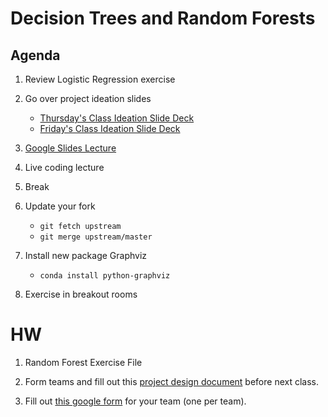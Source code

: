 
# Decision Trees and Random Forests

## Agenda
1. Review Logistic Regression exercise
2. Go over project ideation slides
	* [Thursday's Class Ideation Slide Deck](https://docs.google.com/presentation/d/1LLIjuPwAMLTu2KKEdUlO3Fuy7AqhP_ywc-oqXHL8d7o/edit?usp=sharing) 
	* [Friday's Class Ideation Slide Deck](https://docs.google.com/presentation/d/1ozkOvBop-Qi0QWltxZRcTSKMY1P6dwveH8IlEbe291A/edit?usp=sharing)

3. [Google Slides Lecture](https://docs.google.com/presentation/d/1gSJf6GynPzUzqT5HF2xZKzCNMh40EZlGmmlwjSNX6Js/edit?usp=sharing)
4. Live coding lecture
5. Break
6. Update your fork
	* `git fetch upstream`
	* `git merge upstream/master`
7. Install new package Graphviz
	* `conda install python-graphviz`
8. Exercise in breakout rooms


# HW
1. Random Forest Exercise File

2. Form teams and fill out this [project design document](https://docs.google.com/document/d/1Nmg_1E0Mwu9pP6YMhr8m7cIIMkGidyNADXkinG9o4ZU/edit?usp=sharing) before next class. 

3. Fill out [this google form](https://forms.gle/xSKDDJQV2JgwF6Vy8) for your team (one per team). 






